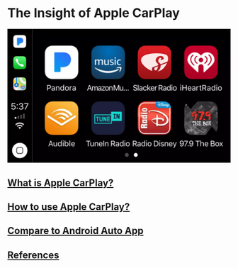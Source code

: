 # The Insight of Apple CarPlay

![Carplay](image/carplay3-5a6fb169eb97de0037164610.png)

## [What is Apple CarPlay?](https://xuniong123-jinchao.github.io/EDCI-337-Project4/introduction.html)

## [How to use Apple CarPlay?](https://xuniong123-jinchao.github.io/EDCI-337-Project4/use.html)

## [Compare to Android Auto App](https://xuniong123-jinchao.github.io/EDCI-337-Project4/Compare.html)

## [References](https://xuniong123-jinchao.github.io/EDCI-337-Project4/sources.html)
